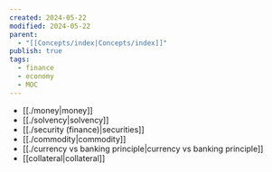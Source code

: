 ```yaml
---
created: 2024-05-22
modified: 2024-05-22
parent:
  - "[[Concepts/index|Concepts/index]]"
publish: true
tags:
  - finance
  - economy
  - MOC
---
```

- [[./money|money]]
- [[./solvency|solvency]]
- [[./security (finance)|securities]]
- [[./commodity|commodity]]
- [[./currency vs banking principle|currency vs banking principle]]
- [[collateral|collateral]]